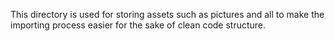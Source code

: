 This directory is used for storing assets such as pictures and all to make the importing process easier for the sake of clean code structure.
